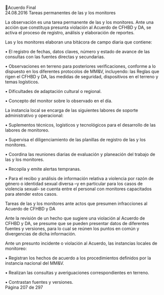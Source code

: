 Acuerdo Final  
24.08.2016 
Tareas permanentes de las y los monitores 
 
La  observación  es  una  tarea  permanente  de  las  y  los  monitores.  Ante  una  acción  que  constituya 
presunta violación al Acuerdo de CFHBD y DA, se activa el proceso de registro, análisis y elaboración 
de reportes.  
 
Las y los monitores elaboran una bitácora de campo diaria que contiene: 
 
• El registro de fechas, datos claves, número y estado de avance de las consultas con las fuentes 
directas y secundarias.  
 
• Observaciones  en  terreno  para  posteriores  verificaciones,  conforme  a  lo  dispuesto  en  los 
diferentes protocolos de MM&V, incluyendo: las Reglas que rigen el CFHBD y DA, las medidas de 
seguridad, dispositivos en el terreno y temas logísticos. 
 
• Dificultades de adaptación cultural o regional.  
 
• Concepto del monitor sobre lo observado en el día.  
 
La instancia local se encarga de las siguientes labores de soporte administrativo y operacional: 
 
• Suplementos técnicos, logísticos y tecnológicos para el desarrollo de las labores de monitoreo. 
 
• Supervisa el diligenciamiento de las planillas de registro de las y los monitores. 
 
• Coordina las reuniones diarias de evaluación y planeación del trabajo de las y los monitores.  
 
• Recopila y emite alertas tempranas. 
 
• Para el recibo y análisis de información relativa a violencia por razón de género o identidad sexual 
diversa  –y  en  particular  para  los  casos  de  violencia  sexual–  se  cuenta  entre  el  personal  con 
monitores capacitados para atender estos casos. 
 
Tareas de las y los monitores ante actos que presumen infracciones al Acuerdo de CFHBD y DA 
 
Ante la revisión de un hecho que sugiere una violación al Acuerdo de CFHBD y DA, se presume que se 
pueden presentar datos de diferentes fuentes y versiones, para lo cual se reúnen los puntos en común 
y divergencias de dicha información. 
 
Ante un presunto incidente o violación al Acuerdo, las instancias locales de monitoreo: 
 
• Registran  los  hechos  de  acuerdo  a  los  procedimientos  definidos  por  la  instancia  nacional  del 
MM&V. 
 
• Realizan las consultas y averiguaciones correspondientes en terreno.  
 
• Contrastan fuentes y versiones.  
Página 207 de 297 
 

